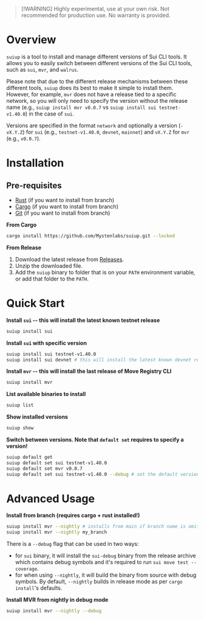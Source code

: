 > [!WARNING] Highly experimental, use at your own risk. Not recommended for production use. No warranty is provided.

# Overview
`suiup` is a tool to install and manage different versions of Sui CLI tools. It allows you to easily switch between different versions of the Sui CLI tools, such as `sui`, `mvr`, and `walrus`.

Please note that due to the different release mechanisms between these different tools, `suiup` does its best to make it simple to install them. However, for example, `mvr` does not have a release tied to a specific network, so 
you will only need to specify the version without the release name (e.g., `suiup install mvr v0.0.7` vs `suiup install sui testnet-v1.40.0`) in the case of `sui`.

Versions are specified in the format `network` and optionally a version (`-vX.Y.Z`) for `sui` (e.g., `testnet-v1.40.0`, `devnet`, `mainnet`) and `vX.Y.Z` for `mvr` (e.g., `v0.0.7`).

# Installation

## Pre-requisites
- [Rust](https://www.rust-lang.org/tools/install) (if you want to install from branch)
- [Cargo](https://doc.rust-lang.org/cargo/getting-started/installation.html) (if you want to install from branch)
- [Git](https://git-scm.com/downloads) (if you want to install from branch)

**From Cargo**
```bash
cargo install https://github.com/Mystenlabs/suiup.git --locked
```

**From Release**

1. Download the latest release from [Releases](https://github.com/Mystenlabs/suiup/releases).
2. Unzip the downloaded file.
3. Add the `suiup` binary to folder that is on your `PATH` environment variable, or add that folder to the `PATH`.

# Quick Start

**Install `sui` -- this will install the latest known testnet release**
```bash
suiup install sui
```

**Install `sui` with specific version**
```bash
suiup install sui testnet-v1.40.0
suiup install sui devnet # this will install the latest known devnet release
```

**Install `mvr` -- this will install the last release of Move Registry CLI**
```bash
suiup install mvr
```

**List available binaries to install**
```bash
suiup list
```

**Show installed versions**
```bash
suiup show
```

**Switch between versions. Note that `default set` requires to specify a version!**
```bash
suiup default get
suiup default set sui testnet-v1.40.0
suiup default set mvr v0.0.7
suiup default set sui testnet-v1.40.0 --debug # set the default version to be the sui-debug binary
```


# Advanced Usage

**Install from branch (requires cargo + rust installed!)**
```bash
suiup install mvr --nightly # installs from main if branch name is omitted
suiup install mvr --nightly my_branch
```

There is a `--debug` flag that can be used in two ways:
- for `sui` binary, it will install the `sui-debug` binary from the release archive which contains debug symbols and it's required to run `sui move test --coverage`.
- for when using `--nightly`, it will build the binary from source with debug symbols. By default, `--nightly` builds in release mode as per `cargo install`'s defaults.

**Install MVR from nightly in debug mode**
```bash
suiup install mvr --nightly --debug
```
